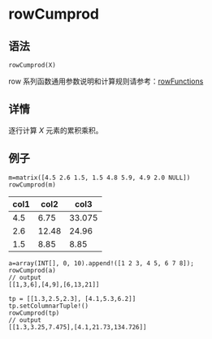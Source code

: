 # rowCumprod

## 语法

`rowCumprod(X)`

row 系列函数通用参数说明和计算规则请参考：[rowFunctions](../themes/rowFunctions.md)

## 详情

逐行计算 *X* 元素的累积乘积。

## 例子

```
m=matrix([4.5 2.6 1.5, 1.5 4.8 5.9, 4.9 2.0 NULL])
rowCumprod(m)
```

| col1 | col2 | col3 |
| --- | --- | --- |
| 4.5 | 6.75 | 33.075 |
| 2.6 | 12.48 | 24.96 |
| 1.5 | 8.85 | 8.85 |

```
a=array(INT[], 0, 10).append!([1 2 3, 4 5, 6 7 8]);
rowCumprod(a)
// output
[[1,3,6],[4,9],[6,13,21]]

tp = [[1.3,2.5,2.3], [4.1,5.3,6.2]]
tp.setColumnarTuple!()
rowCumprod(tp)
// output
[[1.3,3.25,7.475],[4.1,21.73,134.726]]
```

